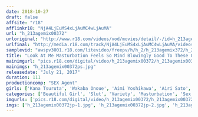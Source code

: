 ```yaml
---
date: 2018-10-27
draft: false
affsite: "r18"
afflinkr18: "NjA4LjEuMS4xLjAuMC4wLjAuMA"
url: "h_213agemix00372"
urloriginal: "http://www.r18.com/videos/vod/movies/detail/-/id=h_213agemix00372"
urlfinal: "http://media.r18.com/track/NjA4LjEuMS4xLjAuMC4wLjAuMA/videos/vod/movies/detail/-/id=h_213agemix00372"
samplevid: "awspv3001.r18.com/litevideo/freepv/h/h_2/h_213agemix372/h_213agemix372_dmb_w.mp4"
title: "Look At Me Masturbation Feels So Mind Blowingly Good To These Girls The Look On Their Faces Says It All Listen To Their Sorrowful Cries, See Their Sticky Pussy Juices, Their Twitching Pussies... We're Showing You Everything That Happens Until They Cum"
mainimgurl: "pics.r18.com/digital/video/h_213agemix00372/h_213agemix00372ps.jpg"
mainimgs: "h_213agemix00372ps.jpg"
releasedate: "July 21, 2017"
duration: 111
productioncomp: "SEX Agent"
girls: ['Kana Tsuruta', 'Wakaba Onoue', 'Aimi Yoshikawa', 'Airi Sato', 'Ayane Suzukawa', 'Kaho Shibuya', 'Sara Saijo', 'Mizuna Wakatsuki', 'Misato Nonomiya', 'Chitose Yura']
categories: ['Beautiful Girl', 'Slut', 'Variety', 'Masturbation', 'Sex Toys', 'Dirty Talk', 'Hi-Def']
imgurls: ['pics.r18.com/digital/video/h_213agemix00372/h_213agemix00372jp-1.jpg', 'pics.r18.com/digital/video/h_213agemix00372/h_213agemix00372jp-2.jpg', 'pics.r18.com/digital/video/h_213agemix00372/h_213agemix00372jp-3.jpg', 'pics.r18.com/digital/video/h_213agemix00372/h_213agemix00372jp-4.jpg', 'pics.r18.com/digital/video/h_213agemix00372/h_213agemix00372jp-5.jpg', 'pics.r18.com/digital/video/h_213agemix00372/h_213agemix00372jp-6.jpg', 'pics.r18.com/digital/video/h_213agemix00372/h_213agemix00372jp-7.jpg', 'pics.r18.com/digital/video/h_213agemix00372/h_213agemix00372jp-8.jpg', 'pics.r18.com/digital/video/h_213agemix00372/h_213agemix00372jp-9.jpg', 'pics.r18.com/digital/video/h_213agemix00372/h_213agemix00372jp-10.jpg', 'pics.r18.com/digital/video/h_213agemix00372/h_213agemix00372jp-11.jpg', 'pics.r18.com/digital/video/h_213agemix00372/h_213agemix00372jp-12.jpg', 'pics.r18.com/digital/video/h_213agemix00372/h_213agemix00372jp-13.jpg', 'pics.r18.com/digital/video/h_213agemix00372/h_213agemix00372jp-14.jpg', 'pics.r18.com/digital/video/h_213agemix00372/h_213agemix00372jp-15.jpg', 'pics.r18.com/digital/video/h_213agemix00372/h_213agemix00372jp-16.jpg', 'pics.r18.com/digital/video/h_213agemix00372/h_213agemix00372jp-17.jpg', 'pics.r18.com/digital/video/h_213agemix00372/h_213agemix00372jp-18.jpg', 'pics.r18.com/digital/video/h_213agemix00372/h_213agemix00372jp-19.jpg', 'pics.r18.com/digital/video/h_213agemix00372/h_213agemix00372jp-20.jpg']
imgs: ['h_213agemix00372jp-1.jpg', 'h_213agemix00372jp-2.jpg', 'h_213agemix00372jp-3.jpg', 'h_213agemix00372jp-4.jpg', 'h_213agemix00372jp-5.jpg', 'h_213agemix00372jp-6.jpg', 'h_213agemix00372jp-7.jpg', 'h_213agemix00372jp-8.jpg', 'h_213agemix00372jp-9.jpg', 'h_213agemix00372jp-10.jpg', 'h_213agemix00372jp-11.jpg', 'h_213agemix00372jp-12.jpg', 'h_213agemix00372jp-13.jpg', 'h_213agemix00372jp-14.jpg', 'h_213agemix00372jp-15.jpg', 'h_213agemix00372jp-16.jpg', 'h_213agemix00372jp-17.jpg', 'h_213agemix00372jp-18.jpg', 'h_213agemix00372jp-19.jpg', 'h_213agemix00372jp-20.jpg']
---
```

